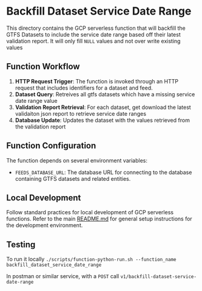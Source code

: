 # Backfill Dataset Service Date Range
This directory contains the GCP serverless function that will backfill the GTFS Datasets to include the service date range based off their latest validation report.
It will only fill `NULL` values and not over write existing values

## Function Workflow
1. **HTTP Request Trigger**: The function is invoked through an HTTP request that includes identifiers for a dataset and feed.
2. **Dataset Query**: Retreives all gtfs datasets which have a missing service date range value
3. **Validation Report Retrieval**: For each dataset, get download the latest validaiton json report to retrieve service date ranges
4. **Database Update**: Updates the dataset with the values retrieved from the validation report

## Function Configuration
The function depends on several environment variables:
- `FEEDS_DATABASE_URL`: The database URL for connecting to the database containing GTFS datasets and related entities.

## Local Development
Follow standard practices for local development of GCP serverless functions. Refer to the main [README.md](../README.md) for general setup instructions for the development environment.

## Testing
To run it locally `./scripts/function-python-run.sh --function_name backfill_dataset_service_date_range`

In postman or similar service, with a `POST` call `v1/backfill-dataset-service-date-range`